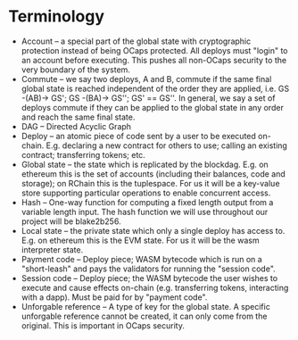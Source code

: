 # Terminology

* Account – a special part of the global state with cryptographic protection instead of being OCaps protected. All deploys must "login" to an account before executing. This pushes all non-OCaps security to the very boundary of the system.
* Commute – we say two deploys, A and B, commute if the same final global state is reached independent of the order they are applied, i.e. GS -\(AB\)→ GS'; GS -\(BA\)→ GS''; GS' == GS''. In general, we say a set of deploys commute if they can be applied to the global state in any order and reach the same final state. 
* DAG – Directed Acyclic Graph
* Deploy – an atomic piece of code sent by a user to be executed on-chain. E.g. declaring a new contract for others to use; calling an existing contract; transferring tokens; etc.
* Global state – the state which is replicated by the blockdag. E.g. on ethereum this is the set of accounts \(including their balances, code and storage\); on RChain this is the tuplespace. For us it will be a key-value store supporting particular operations to enable concurrent access.
* Hash – One-way function for computing a fixed length output from a variable length input. The hash function we will use throughout our project will be blake2b256.
* Local state – the private state which only a single deploy has access to. E.g. on ethereum this is the EVM state. For us it will be the wasm interpreter state.
* Payment code – Deploy piece; WASM bytecode which is run on a "short-leash" and pays the validators for running the "session code".
* Session code – Deploy piece; the WASM bytecode the user wishes to execute and cause effects on-chain \(e.g. transferring tokens, interacting with a dapp\). Must be paid for by "payment code".
* Unforgable reference – A type of key for the global state. A specific unforgable reference cannot be created, it can only come from the original. This is important in OCaps security.

